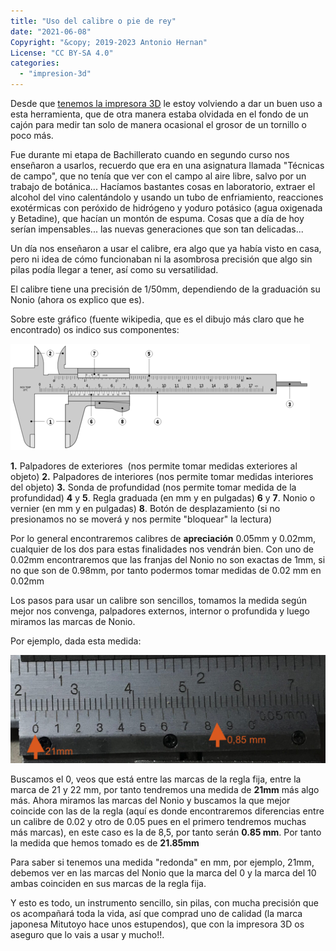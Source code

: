 ```yaml
---
title: "Uso del calibre o pie de rey"
date: "2021-06-08"
Copyright: "&copy; 2019-2023 Antonio Hernan"
License: "CC BY-SA 4.0"
categories: 
  - "impresion-3d"
---
```


Desde que [tenemos la impresora 3D](/pruebadeconcepto/3dp/3d_anetet4pro) le estoy volviendo a dar un buen uso a esta herramienta, que de otra manera estaba olvidada en el fondo de un cajón para medir tan solo de manera ocasional el grosor de un tornillo o poco más.

Fue durante mi etapa de Bachillerato cuando en segundo curso nos enseñaron a usarlos, recuerdo que era en una asignatura llamada "Técnicas de campo", que no tenía que ver con el campo al aire libre, salvo por un trabajo de botánica... Hacíamos bastantes cosas en laboratorio, extraer el alcohol del vino calentándolo y usando un tubo de enfriamiento, reacciones exotérmicas con peróxido de hidrógeno y yoduro potásico (agua oxigenada y Betadine), que hacían un montón de espuma. Cosas que a día de hoy serían impensables... las nuevas generaciones que son tan delicadas...

Un día nos enseñaron a usar el calibre, era algo que ya había visto en casa, pero ni idea de cómo funcionaban ni la asombrosa precisión que algo sin pilas podía llegar a tener, así como su versatilidad.

El calibre tiene una precisión de 1/50mm, dependiendo de la graduación su Nonio (ahora os explico que es).

Sobre este gráfico (fuente wikipedia, que es el dibujo más claro que he encontrado) os indico sus componentes:

![](../images/Figura6_large.png)

**1.** Palpadores de exteriores  (nos permite tomar medidas exteriores al objeto) **2.** Palpadores de interiores (nos permite tomar medidas interiores del objeto) **3.** Sonda de profundidad (nos permite tomar medida de la profundidad) **4** y **5**. Regla graduada (en mm y en pulgadas) **6** y **7**. Nonio o vernier (en mm y en pulgadas) **8**. Botón de desplazamiento (si no presionamos no se moverá y nos permite "bloquear" la lectura)

Por lo general encontraremos calibres de **apreciación** 0.05mm y 0.02mm, cualquier de los dos para estas finalidades nos vendrán bien. Con uno de 0.02mm encontraremos que las franjas del Nonio no son exactas de 1mm, si no que son de 0.98mm, por tanto podermos tomar medidas de 0.02 mm en 0.02mm

Los pasos para usar un calibre son sencillos, tomamos la medida según mejor nos convenga, palpadores externos, internor o profundida y luego miramos las marcas de Nonio.

Por ejemplo, dada esta medida:

![](../images/Calibre_005-1024x351.jpg)

Buscamos el 0, veos que está entre las marcas de la regla fija, entre la marca de 21 y 22 mm, por tanto tendremos una medida de **21mm** más algo más. Ahora miramos las marcas del Nonio y buscamos la que mejor coincide con las de la regla (aquí es donde encontraremos diferencias entre un calibre de 0.02 y otro de 0.05 pues en el primero tendremos muchas más marcas), en este caso es la de 8,5, por tanto serán **0.85 mm**. Por tanto la medida que hemos tomado es de **21.85mm**

Para saber si tenemos una medida "redonda" en mm, por ejemplo, 21mm, debemos ver en las marcas del Nonio que la marca del 0 y la marca del 10 ambas coinciden en sus marcas de la regla fija.

Y esto es todo, un instrumento sencillo, sin pilas, con mucha precisión que os acompañará toda la vida, así que comprad uno de calidad (la marca japonesa Mitutoyo hace unos estupendos), que con la impresora 3D os aseguro que lo vais a usar y mucho!!.
